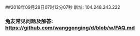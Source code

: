 ##2018年09月28日07时12分07秒 新址: 104.248.243.222
### 兔友常见问题及解答: https://github.com/wanggonging/d/blob/w/FAQ.md

